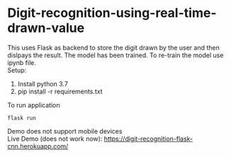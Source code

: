 # Digit-recognition-using-real-time-drawn-value
This uses Flask as backend to store the digit drawn by the user and then dislpays the result. The model has been trained. To re-train the model use ipynb file.
<br>
Setup:
1. Install python 3.7
2. pip install -r requirements.txt

To run application
```
flask run
````
Demo does not support mobile devices
<br>
Live Demo (does not work now): https://digit-recognition-flask-cnn.herokuapp.com/
